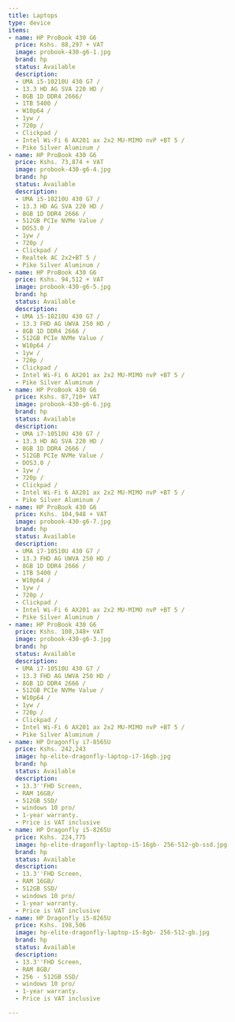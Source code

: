 ```yaml
---
title: Laptops
type: device
items:
- name: HP ProBook 430 G6
  price: Kshs. 88,297 + VAT
  image: probook-430-g6-1.jpg
  brand: hp
  status: Available
  description:
  - UMA i5-10210U 430 G7 /
  - 13.3 HD AG SVA 220 HD /
  - 8GB 1D DDR4 2666/
  - 1TB 5400 /
  - W10p64 /
  - 1yw /
  - 720p /
  - Clickpad /
  - Intel Wi-Fi 6 AX201 ax 2x2 MU-MIMO nvP +BT 5 /
  - Pike Silver Aluminum /
- name: HP ProBook 430 G6
  price: Kshs. 73,874 + VAT
  image: probook-430-g6-4.jpg
  brand: hp
  status: Available
  description:
  - UMA i5-10210U 430 G7 /
  - 13.3 HD AG SVA 220 HD /
  - 8GB 1D DDR4 2666 /
  - 512GB PCIe NVMe Value /
  - DOS3.0 /
  - 1yw /
  - 720p /
  - Clickpad /
  - Realtek AC 2x2+BT 5 /
  - Pike Silver Aluminum /
- name: HP ProBook 430 G6
  price: Kshs. 94,512 + VAT
  image: probook-430-g6-5.jpg
  brand: hp
  status: Available
  description:
  - UMA i5-10210U 430 G7 /
  - 13.3 FHD AG UWVA 250 HD /
  - 8GB 1D DDR4 2666 /
  - 512GB PCIe NVMe Value /
  - W10p64 /
  - 1yw /
  - 720p /
  - Clickpad /
  - Intel Wi-Fi 6 AX201 ax 2x2 MU-MIMO nvP +BT 5 /
  - Pike Silver Aluminum /
- name: HP ProBook 430 G6
  price: Kshs. 87,710+ VAT
  image: probook-430-g6-6.jpg
  brand: hp
  status: Available
  description:
  - UMA i7-10510U 430 G7 /
  - 13.3 HD AG SVA 220 HD /
  - 8GB 1D DDR4 2666 /
  - 512GB PCIe NVMe Value /
  - DOS3.0 /
  - 1yw /
  - 720p /
  - Clickpad /
  - Intel Wi-Fi 6 AX201 ax 2x2 MU-MIMO nvP +BT 5 /
  - Pike Silver Aluminum /
- name: HP ProBook 430 G6
  price: Kshs. 104,948 + VAT
  image: probook-430-g6-7.jpg
  brand: hp
  status: Available
  description:
  - UMA i7-10510U 430 G7 /
  - 13.3 FHD AG UWVA 250 HD /
  - 8GB 1D DDR4 2666 /
  - 1TB 5400 /
  - W10p64 /
  - 1yw /
  - 720p /
  - Clickpad /
  - Intel Wi-Fi 6 AX201 ax 2x2 MU-MIMO nvP +BT 5 /
  - Pike Silver Aluminum /
- name: HP ProBook 430 G6
  price: Kshs. 108,348+ VAT
  image: probook-430-g6-3.jpg
  brand: hp
  status: Available
  description:
  - UMA i7-10510U 430 G7 /
  - 13.3 FHD AG UWVA 250 HD /
  - 8GB 1D DDR4 2666 /
  - 512GB PCIe NVMe Value /
  - W10p64 /
  - 1yw /
  - 720p /
  - Clickpad /
  - Intel Wi-Fi 6 AX201 ax 2x2 MU-MIMO nvP +BT 5 /
  - Pike Silver Aluminum /
- name: HP Dragonfly i7-8565U
  price: Kshs. 242,243
  image: hp-elite-dragonfly-laptop-i7-16gb.jpg
  brand: hp
  status: Available
  description:
  - 13.3''FHD Screen,
  - RAM 16GB/
  - 512GB SSD/
  - windows 10 pro/
  - 1-year warranty.
  - Price is VAT inclusive
- name: HP Dragonfly i5-8265U
  price: Kshs. 224,775
  image: hp-elite-dragonfly-laptop-i5-16gb- 256-512-gb-ssd.jpg
  brand: hp
  status: Available
  description:
  - 13.3''FHD Screen,
  - RAM 16GB/
  - 512GB SSD/
  - windows 10 pro/
  - 1-year warranty.
  - Price is VAT inclusive
- name: HP Dragonfly i5-8265U
  price: Kshs. 198,506
  image: hp-elite-dragonfly-laptop-i5-8gb- 256-512-gb.jpg
  brand: hp
  status: Available
  description:
  - 13.3''FHD Screen,
  - RAM 8GB/
  - 256 - 512GB SSD/
  - windows 10 pro/
  - 1-year warranty.
  - Price is VAT inclusive

---
```

